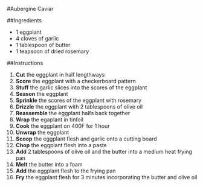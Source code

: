 #Aubergine Caviar

##Ingredients
* 1 eggplant
* 4 cloves of garlic
* 1 tablespoon of butter
* 1 teapsoon of dried rosemary

##Instructions
1. **Cut** the eggplant in half lengthways
2. **Score** the eggplant with a checkerboard pattern
3. **Stuff** the garlic slices into the scores of the eggplant
4. **Season** the eggplant
5. **Sprinkle** the scores of the eggplant with rosemary
6. **Drizzle** the eggplant with 2 tablespoons of olive oil
7. **Reassemble** the eggplant halfs back together
8. **Wrap** the egaplant in tinfoil
9. **Cook** the eggplant on 400F for 1 hour
10. **Unwrap** the eggplant
11. **Scoop** the eggplant flesh and garlic onto a cutting board
12. **Chop** the eggplant flesh into a paste
13. **Add** 2 tablespoons of olive oil and the butter into a medium heat frying pan
14. **Melt** the butter into a foam
15. **Add** the eggplant flesh to the frying pan
16. **Fry** the eggplant flesh for 3 minutes incorporating the butter and olive oil
